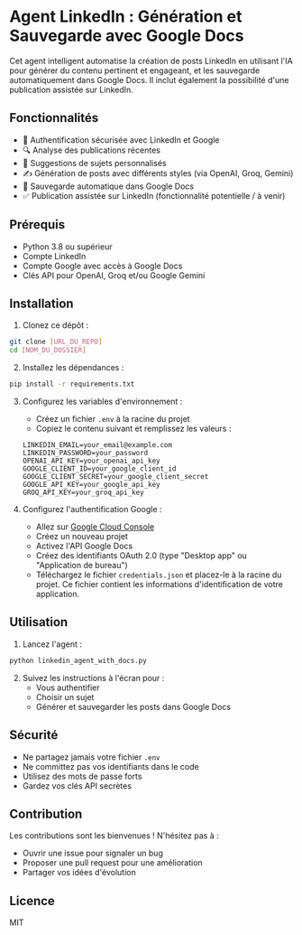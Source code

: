 # Agent LinkedIn : Génération et Sauvegarde avec Google Docs

Cet agent intelligent automatise la création de posts LinkedIn en utilisant l'IA pour générer du contenu pertinent et engageant, et les sauvegarde automatiquement dans Google Docs. Il inclut également la possibilité d'une publication assistée sur LinkedIn.

## Fonctionnalités

- 🔐 Authentification sécurisée avec LinkedIn et Google
- 🔍 Analyse des publications récentes
- 🧠 Suggestions de sujets personnalisés
- ✍️ Génération de posts avec différents styles (via OpenAI, Groq, Gemini)
- 📄 Sauvegarde automatique dans Google Docs
- ✅ Publication assistée sur LinkedIn (fonctionnalité potentielle / à venir)

## Prérequis

- Python 3.8 ou supérieur
- Compte LinkedIn
- Compte Google avec accès à Google Docs
- Clés API pour OpenAI, Groq et/ou Google Gemini

## Installation

1. Clonez ce dépôt :
```bash
git clone [URL_DU_REPO]
cd [NOM_DU_DOSSIER]
```

2. Installez les dépendances :
```bash
pip install -r requirements.txt
```

3. Configurez les variables d'environnement :
   - Créez un fichier `.env` à la racine du projet
   - Copiez le contenu suivant et remplissez les valeurs :
   ```
   LINKEDIN_EMAIL=your_email@example.com
   LINKEDIN_PASSWORD=your_password
   OPENAI_API_KEY=your_openai_api_key
   GOOGLE_CLIENT_ID=your_google_client_id
   GOOGLE_CLIENT_SECRET=your_google_client_secret
   GOOGLE_API_KEY=your_google_api_key
   GROQ_API_KEY=your_groq_api_key
   ```

4. Configurez l'authentification Google :
   - Allez sur [Google Cloud Console](https://console.cloud.google.com)
   - Créez un nouveau projet
   - Activez l'API Google Docs
   - Créez des identifiants OAuth 2.0 (type "Desktop app" ou "Application de bureau")
   - Téléchargez le fichier `credentials.json` et placez-le à la racine du projet. Ce fichier contient les informations d'identification de votre application.

## Utilisation

1. Lancez l'agent :
```bash
python linkedin_agent_with_docs.py
```

2. Suivez les instructions à l'écran pour :
   - Vous authentifier
   - Choisir un sujet
   - Générer et sauvegarder les posts dans Google Docs

## Sécurité

- Ne partagez jamais votre fichier `.env`
- Ne committez pas vos identifiants dans le code
- Utilisez des mots de passe forts
- Gardez vos clés API secrètes

## Contribution

Les contributions sont les bienvenues ! N'hésitez pas à :
- Ouvrir une issue pour signaler un bug
- Proposer une pull request pour une amélioration
- Partager vos idées d'évolution

## Licence

MIT 